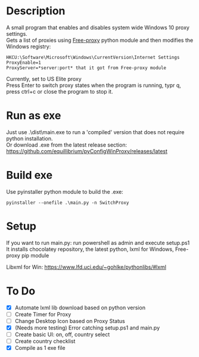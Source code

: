# Description
A small program that enables and disables system wide Windows 10 proxy settings.  
Gets a list of proxies using [Free-proxy](https://pypi.org/project/free-proxy/) python module and then modifies the Windows registry:

    HKCU:\Software\Microsoft\Windows\CurrentVersion\Internet Settings
    ProxyEnable=1
    ProxyServer=*server:port* that it got from Free-proxy module
Currently, set to US Elite proxy  
Press Enter to switch proxy states when the program is running, typr q, press ctrl+c or close the program to stop it.


# Run as exe
Just use .\dist\main.exe to run a 'compiled' version that does not require python installation.  
Or download .exe from the latest release section: https://github.com/equillibrium/pyConfigWinProxy/releases/latest

# Build exe
Use pyinstaller python module to build the .exe:

    pyinstaller --onefile .\main.py -n SwitchProxy

# Setup
If you want to run main.py: run powershell as admin and execute setup.ps1
It installs chocolatey repository, the latest python, lxml for Windows, Free-proxy pip module

Libxml for Win:
https://www.lfd.uci.edu/~gohlke/pythonlibs/#lxml


# To Do 
- [x] Automate lxml lib download based on python version
- [ ] Create Timer for Proxy
- [ ] Change Desktop Icon based on Proxy Status
- [x] (Needs more testing) Error catching setup.ps1 and main.py
- [ ] Create basic UI: on, off, country select
- [ ] Create country checklist
- [x] Compile as 1 exe file
